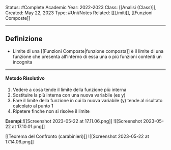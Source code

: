 Status: #Complete
Academic Year: 2022-2023
Class: [[Analisi (Class)]], 
Created: May 22, 2023
Type: #Uni/Notes 
Related: [[Limiti]], [[Funzioni Composte]]

---
## Definizione
- Limite di una [[Funzioni Composte|funzione composta]] è il limite di una funzione che presenta all'interno di essa una o più funzioni contenti un incognita

---
#### Metodo Risolutivo
1. Vedere a cosa tende il limite della funzione più interna
2. Sostituire la più interna con una nuova variabile (es y)
3. Fare il limite della funzione in cui la nuova variabile (y) tende al risultato calcolato al punto 1
4. Ripetere finche non si risolve il limite

**Esempi:**![[Screenshot 2023-05-22 at 17.11.06.png]] ![[Screenshot 2023-05-22 at 17.10.01.png]]

[[Teorema del Confronto (carabinieri)]]
![[Screenshot 2023-05-22 at 17.14.06.png]]